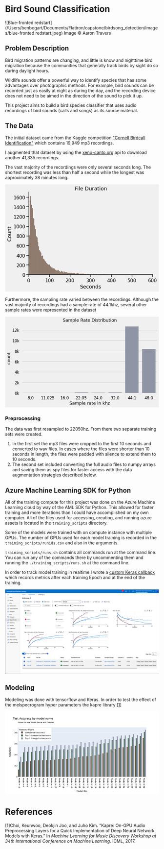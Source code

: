 # Bird Sound Classification

![Blue-fronted redstart](/Users/benbogart/Documents/Flatiron/capstone/birdsong_detection/images/blue-fronted redstart.jpeg)
Image © Aaron Travers

## Problem Description

Bird migration patterns are changing, and little is know and nighttime bird migration because the communities that generally track birds by sight do so during daylight hours.

Wildlife sounds offer a powerful way to identify species that has some advantages over photographic methods.  For example, bird sounds can be recorded just as easily at night as during the day, and the recording device does not need to be aimed in the direction of the sound to pick it up.

This project aims to build a bird species classifier that uses audio recordings of bird sounds (calls and songs) as its source material.

## The Data

The initial dataset came from the Kaggle competition ["Cornell Birdcall Identification"](https://www.kaggle.com/c/birdsong-recognition) which contains 19,949 mp3 recordings.

I augmented that dataset by using the [xeno-canto.org](http://xeno-canto.org) api to download another 41,335 recordings.

The vast majority of the recordings were only several seconds long.  The shortest recording was less than half a second while the longest was approximately 38 minutes long.

![File Length Plot](images/file-length.png)

Furthermore, the sampling rate varied between the recordings.  Although the vast majority of recordings had a sample rate of 44.1khz, several other sample rates were represented in the dataset

![Sample Rate Distribution](images/sampe-rate-distribution.png)

### Preprocessing

The data was first resampled to 22050hz.  From there two separate training sets were created.

1. In the first set the mp3 files were cropped to the first 10 seconds and converted to wav files.  In cases where the files were shorter than 10 seconds in length, the files were padded with silence to extend them to 10 seconds.
2. The second set included converting the full audio files to numpy arrays and saving them as spy files for faster access with the data augmentation strategies described below.

## Azure Machine Learning SDK for Python

All of the training compute for this project was done on the Azure Machine Learning cloud by way of the AML SDK for Python. This allowed for faster training and more iterations than I could have accomplished on my own computer.  All of the files used for accessing, creating, and running azure assets is located in the `training_scripts` directory.

Some of the models were trained with on compute instance with multiple GPUs.  The number of GPUs used for each model training is recorded in the `training_scripts/runids.csv` and also in the arguments.

`training_scripts/runs.sh` contains all commands run at the command line.  You can run any of the commands there by uncommenting them and running the `./training_scripts/runs.sh` at the command line.

In order to track model training in realtime I wrote a [custom Keras callback](training_scripts/remote/LogToAzure.py) which records metrics after each training Epoch and at the end of the training.

![Azure ML Studio](images/Azure-Training.png)

## Modeling

Modeling was done with tensorflow and Keras.  In order to test the effect of the melspecrogram hyper parameters the kapre library [[1]](#1)  







![Test accuracy](images/test-accuracy.png)



# References 

<a id="1">[1]</a>Choi, Keunwoo, Deokjin Joo, and Juho Kim. “Kapre: On-GPU Audio Preprocessing Layers for a Quick Implementation of Deep Neural Network Models with Keras.” In *Machine Learning for Music Discovery Workshop at 34th International Conference on Machine Learning*. ICML, 2017.